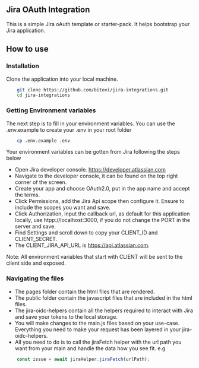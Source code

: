 ## Jira OAuth Integration

This is a simple Jira oAuth template or starter-pack. It helps bootstrap your Jira application.


## How to use

### Installation
Clone the application into your local machine.
```sh
    git clone https://github.com/bitovi/jira-integrations.git
    cd jira-integrations
```

### Getting Environment variables
The next step is to fill in your environment variables. You can use the .env.example to create your .env in your root folder
```sh
    cp .env.example .env
```

Your environment variables can be gotten from Jira following the steps below
- Open Jira developer console. https://developer.atlassian.com
- Navigate to the developer console, it can be found on the top right corner of the screen.
- Create your app and choose OAuth2.0, put in the app name and accept the terms.
- Click Permissions, add the Jira Api scope then configure it. Ensure to include the scopes you want and save.
- Click Authorization, input the callback url, as default for this application locally, use htpp://localhost:3000, if you do not change the PORT in the server and save.
- Find Settings and scroll down to copy your CLIENT_ID and CLIENT_SECRET.
- The CLIENT_JIRA_API_URL is https://api.atlassian.com.

Note: All environment variables that start with CLIENT will be sent to the client side and exposed.

### Navigating the files

- The pages folder contain the html files that are rendered.
- The public folder contain the javascript files that are included in the html files.
- The jira-oidc-helpers contain all the helpers required to interact with Jira and save your tokens to the local storage.
- You will make changes to the main.js files based on your use-case. Everything you need to make your request has been layered in your jira-oidc-helpers.
- All you need to do is to call the jiraFetch helper with the url path you want from your main and handle the data how you see fit. e.g
```js
    const issue = await jiraHelper.jiraFetch(urlPath);
```
